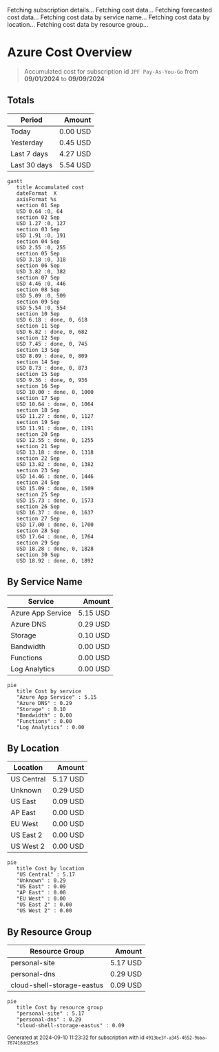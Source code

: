 Fetching subscription details...
Fetching cost data...
Fetching forecasted cost data...
Fetching cost data by service name...
Fetching cost data by location...
Fetching cost data by resource group...
# Azure Cost Overview

> Accumulated cost for subscription id `JPF Pay-As-You-Go` from **09/01/2024** to **09/09/2024**

## Totals

|Period|Amount|
|---|---:|
|Today|0.00 USD|
|Yesterday|0.45 USD|
|Last 7 days|4.27 USD|
|Last 30 days|5.54 USD|

```mermaid
gantt
   title Accumulated cost
   dateFormat  X
   axisFormat %s
   section 01 Sep
   USD 0.64 :0, 64
   section 02 Sep
   USD 1.27 :0, 127
   section 03 Sep
   USD 1.91 :0, 191
   section 04 Sep
   USD 2.55 :0, 255
   section 05 Sep
   USD 3.18 :0, 318
   section 06 Sep
   USD 3.82 :0, 382
   section 07 Sep
   USD 4.46 :0, 446
   section 08 Sep
   USD 5.09 :0, 509
   section 09 Sep
   USD 5.54 :0, 554
   section 10 Sep
   USD 6.18 : done, 0, 618
   section 11 Sep
   USD 6.82 : done, 0, 682
   section 12 Sep
   USD 7.45 : done, 0, 745
   section 13 Sep
   USD 8.09 : done, 0, 809
   section 14 Sep
   USD 8.73 : done, 0, 873
   section 15 Sep
   USD 9.36 : done, 0, 936
   section 16 Sep
   USD 10.00 : done, 0, 1000
   section 17 Sep
   USD 10.64 : done, 0, 1064
   section 18 Sep
   USD 11.27 : done, 0, 1127
   section 19 Sep
   USD 11.91 : done, 0, 1191
   section 20 Sep
   USD 12.55 : done, 0, 1255
   section 21 Sep
   USD 13.18 : done, 0, 1318
   section 22 Sep
   USD 13.82 : done, 0, 1382
   section 23 Sep
   USD 14.46 : done, 0, 1446
   section 24 Sep
   USD 15.09 : done, 0, 1509
   section 25 Sep
   USD 15.73 : done, 0, 1573
   section 26 Sep
   USD 16.37 : done, 0, 1637
   section 27 Sep
   USD 17.00 : done, 0, 1700
   section 28 Sep
   USD 17.64 : done, 0, 1764
   section 29 Sep
   USD 18.28 : done, 0, 1828
   section 30 Sep
   USD 18.92 : done, 0, 1892
```

## By Service Name

|Service|Amount|
|---|---:|
|Azure App Service|5.15 USD|
|Azure DNS|0.29 USD|
|Storage|0.10 USD|
|Bandwidth|0.00 USD|
|Functions|0.00 USD|
|Log Analytics|0.00 USD|

```mermaid
pie
   title Cost by service
   "Azure App Service" : 5.15
   "Azure DNS" : 0.29
   "Storage" : 0.10
   "Bandwidth" : 0.00
   "Functions" : 0.00
   "Log Analytics" : 0.00
```

## By Location

|Location|Amount|
|---|---:|
|US Central|5.17 USD|
|Unknown|0.29 USD|
|US East|0.09 USD|
|AP East|0.00 USD|
|EU West|0.00 USD|
|US East 2|0.00 USD|
|US West 2|0.00 USD|

```mermaid
pie
   title Cost by location
   "US Central" : 5.17
   "Unknown" : 0.29
   "US East" : 0.09
   "AP East" : 0.00
   "EU West" : 0.00
   "US East 2" : 0.00
   "US West 2" : 0.00
```

## By Resource Group

|Resource Group|Amount|
|---|---:|
|personal-site|5.17 USD|
|personal-dns|0.29 USD|
|cloud-shell-storage-eastus|0.09 USD|

```mermaid
pie
   title Cost by resource group
   "personal-site" : 5.17
   "personal-dns" : 0.29
   "cloud-shell-storage-eastus" : 0.09
```

<sup>Generated at 2024-09-10 11:23:32 for subscription with id `4913be3f-a345-4652-9bba-767418dd25e3`</sup>
